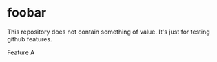 foobar
======

This repository does not contain something of value. It's just for testing github features.

Feature A
